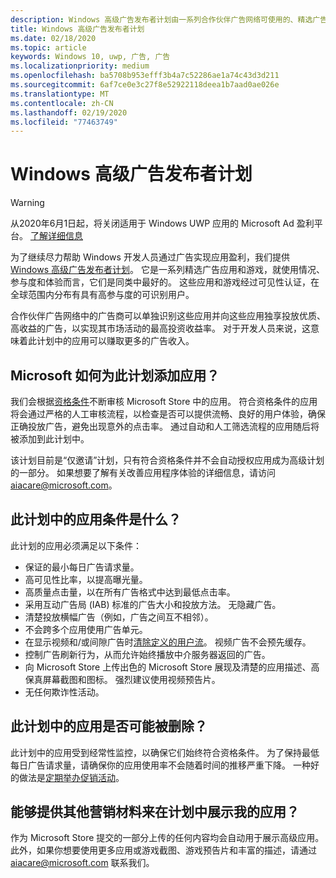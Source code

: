 ```yaml
---
description: Windows 高级广告发布者计划由一系列合作伙伴广告网络可使用的、精选广告应用和优质、高收益广告组成。 就使用情况、参与度和体验而言，此计划中的应用是同类中最好的。
title: Windows 高级广告发布者计划
ms.date: 02/18/2020
ms.topic: article
keywords: Windows 10, uwp, 广告, 广告
ms.localizationpriority: medium
ms.openlocfilehash: ba5708b953efff3b4a7c52286ae1a74c43d3d211
ms.sourcegitcommit: 6af7ce0e3c27f8e52922118deea1b7aad0ae026e
ms.translationtype: MT
ms.contentlocale: zh-CN
ms.lasthandoff: 02/19/2020
ms.locfileid: "77463749"
---
```

# <a name="windows-premium-ads-publishers-program"></a>Windows 高级广告发布者计划

>[!WARNING]
> 从2020年6月1日起，将关闭适用于 Windows UWP 应用的 Microsoft Ad 盈利平台。 [了解详细信息](https://aka.ms/ad-monetization-shutdown)

为了继续尽力帮助 Windows 开发人员通过广告实现应用盈利，我们提供 [Windows 高级广告发布者计划](https://www.windowspremiumapps.com)。 它是一系列精选广告应用和游戏，就使用情况、参与度和体验而言，它们是同类中最好的。 这些应用和游戏经过可见性认证，在全球范围内分布有具有高参与度的可识别用户。

合作伙伴广告网络中的广告商可以单独识别这些应用并向这些应用独享投放优质、高收益的广告，以实现其市场活动的最高投资收益率。 对于开发人员来说，这意味着此计划中的应用可以赚取更多的广告收入。

## <a name="how-does-microsoft-add-apps-to-this-program"></a>Microsoft 如何为此计划添加应用？ 

我们会根据[资格条件](#what-are-the-criteria-for-apps-in-the-program)不断审核 Microsoft Store 中的应用。 符合资格条件的应用将会通过严格的人工审核流程，以检查是否可以提供流畅、良好的用户体验，确保正确投放广告，避免出现意外的点击率。 通过自动和人工筛选流程的应用随后将被添加到此计划中。

该计划目前是“仅邀请”计划，只有符合资格条件并不会自动授权应用成为高级计划的一部分。 如果想要了解有关改善应用程序体验的详细信息，请访问 aiacare@microsoft.com。

## <a name="what-are-the-criteria-for-apps-in-the-program"></a>此计划中的应用条件是什么？

此计划的应用必须满足以下条件：

* 保证的最小每日广告请求量。 
* 高可见性比率，以提高曝光量。 
* 高质量点击量，以在所有广告格式中达到最低点击率。 
* 采用互动广告局 (IAB) 标准的广告大小和投放方法。 无隐藏广告。
* 清楚投放横幅广告（例如，广告之间互不相邻）。
* 不会跨多个应用使用广告单元。
* 在显示视频和/或间隙广告时[清除定义的用户流](https://blogs.windows.com/buildingapps/2017/08/31/best-practices-using-video-ads-windows-apps/)。 视频广告不会预先缓存。 
* 控制广告刷新行为，从而允许始终播放中介服务器返回的广告。
* 向 Microsoft Store 上传出色的 Microsoft Store 展现及清楚的应用描述、高保真屏幕截图和图标。 强烈建议使用视频预告片。
* 无任何欺诈性活动。

## <a name="can-apps-get-removed-from-the-program"></a>此计划中的应用是否可能被删除？

此计划中的应用受到经常性监控，以确保它们始终符合资格条件。 为了保持最低每日广告请求量，请确保你的应用使用率不会随着时间的推移严重下降。 一种好的做法是[定期举办促销活动](https://developer.microsoft.com/store/promote-your-apps)。

## <a name="can-i-provide-additional-marketing-material-to-showcase-my-app-in-the-program"></a>能够提供其他营销材料来在计划中展示我的应用？ 

作为 Microsoft Store 提交的一部分上传的任何内容均会自动用于展示高级应用。 此外，如果你想要使用更多应用或游戏截图、游戏预告片和丰富的描述，请通过 aiacare@microsoft.com 联系我们。
